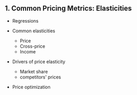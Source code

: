 ## 1. Common Pricing Metrics: Elasticities

- Regressions
- Common elasticities
    - Price
    - Cross-price
    - Income

- Drivers of price elasticity
    - Market share
    - competitors' prices

- Price optimization

